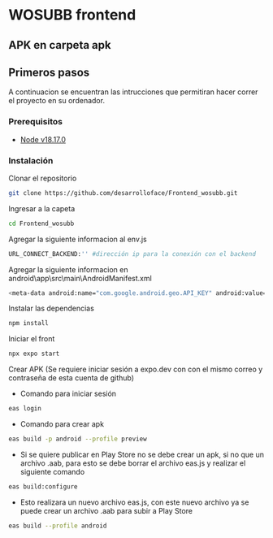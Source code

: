 # WOSUBB frontend

## APK en carpeta apk

## Primeros pasos

A continuacion se encuentran las intrucciones que permitiran hacer correr el proyecto en su ordenador.

### Prerequisitos

- [Node v18.17.0](https://nodejs.org/es/)

### Instalación

Clonar el repositorio

```bash
git clone https://github.com/desarrolloface/Frontend_wosubb.git
```

Ingresar a la capeta

```bash
cd Frontend_wosubb
```

Agregar la siguiente informacion al env.js

```bash
URL_CONNECT_BACKEND:'' #dirección ip para la conexión con el backend
```

Agregar la siguiente informacion en android\app\src\main\AndroidManifest.xml

```bash
<meta-data android:name="com.google.android.geo.API_KEY" android:value="key aqui"/> #key api google maps
```

Instalar las dependencias

```bash
npm install
```

Iniciar el front

```bash
npx expo start
```

Crear APK (Se requiere iniciar sesión a expo.dev con con el mismo correo y contraseña de esta cuenta de github)

- Comando para iniciar sesión

```bash
eas login
```
- Comando para crear apk

```bash
eas build -p android --profile preview
```

- Si se quiere publicar en Play Store no se debe crear un apk, si no que un archivo .aab, para esto se debe borrar el archivo eas.js y realizar el siguiente comando

```bash
eas build:configure
```
- Esto realizara un nuevo archivo eas.js, con este nuevo archivo ya se puede crear un archivo .aab para subir a Play Store

```bash
eas build --profile android
```
